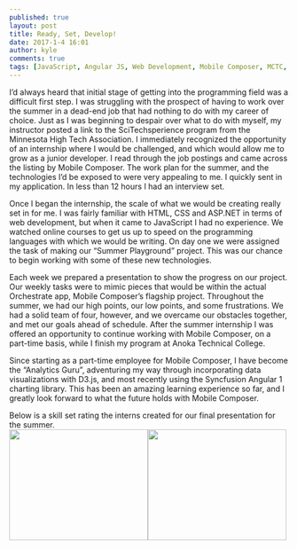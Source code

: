 ```yaml
---
published: true
layout: post
title: Ready, Set, Develop!
date: 2017-1-4 16:01
author: kyle 
comments: true
tags: [JavaScript, Angular JS, Web Development, Mobile Composer, MCTC, ITEC, Entry level developer, Jr. Developer, Junior developer ]
---
```



I’d always heard that initial stage of getting into the programming field was a difficult first step.  I was struggling with the prospect of having to work over the summer in a dead-end job that had nothing to do with my career of choice.  Just as I was beginning to despair over what to do with myself, my instructor posted a link to the SciTechsperience program from the Minnesota High Tech Association.  I immediately recognized the opportunity of an internship where I would be challenged, and which would allow me to grow as a junior developer.  I read through the job postings and came across the listing by Mobile Composer.  The work plan for the summer, and the technologies I’d be exposed to were very appealing to me.  I quickly sent in my application.  In less than 12 hours I had an interview set.

Once I began the internship, the scale of what we would be creating really set in for me. I was fairly familiar with HTML, CSS and ASP.NET in terms of web development, but when it came to JavaScript I had no experience. We watched online courses to get us up to speed on the programming languages with which we would be writing.  On day one we were assigned the task of making our “Summer Playground” project.  This was our chance to begin working with some of these new technologies.

Each week we prepared a presentation to show the progress on our project.  Our weekly tasks were to mimic pieces that would be within the actual Orchestrate app, Mobile Composer’s flagship project.  Throughout the summer, we had our high points, our low points, and some frustrations.  We had a solid team of four, however, and we overcame our obstacles together, and met our goals ahead of schedule.  After the summer internship I was offered an opportunity to continue working with Mobile Composer, on a part-time basis, while I finish my program at Anoka Technical College.

Since starting as a part-time employee for Mobile Composer, I have become the “Analytics Guru”, adventuring my way through incorporating data visualizations with D3.js, and most recently using the Syncfusion Angular 1 charting library.  This has been an amazing learning experience so far, and I greatly look forward to what the future holds with Mobile Composer.

Below is a skill set rating the interns created for our final presentation for the summer.<br>
<img src="{{site.baseurl}}/images/2017-01-06/StartingSkills.JPG" style="height: 200px; width: 250px; float: left">
<img src="{{site.baseurl}}/images/2017-01-06/EndingSkills.JPG" style="height: 200px; width: 250px; float: left">
<br>
